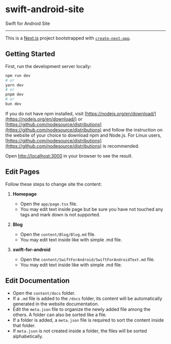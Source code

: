 # swift-android-site
Swift for Android Site

---
This is a [Next.js](https://nextjs.org) project bootstrapped with [`create-next-app`](https://nextjs.org/docs/app/api-reference/cli/create-next-app).

## Getting Started

First, run the development server locally:

```bash
npm run dev
# or
yarn dev
# or
pnpm dev
# or
bun dev
```

If you do not have npm installed, visit [https://nodejs.org/en/download/](https://nodejs.org/en/download/)  or [https://github.com/nodesource/distributions](https://github.com/nodesource/distributions) and follow the instruction on the website of your choice to download npm and Node.js. 
For Linux users, [https://github.com/nodesource/distributions](https://github.com/nodesource/distributions) is recommended.

Open [http://localhost:3000](http://localhost:3000) in your browser to see the result.



## Edit Pages

Follow these steps to change site the content:

1. **Homepage**
   - Open the `app/page.tsx` file.
   - You may edit text inside page but be sure you have not touched any tags and mark down is not supported.

2. **Blog**
   - Open the `content/Blog/Blog.md` file.
   - You may edit text inside like with simple .md file.

3. **swift-for-android**
   - Open the `content/SwiftForAndroid/SwiftForAndroidText.md` file.
   - You may edit text inside like with simple .md file.

## Edit Documentation

- Open the `content/docs` folder.
- If a `.md` file is added to the `/docs` folder, its content will be automatically generated in the website documentation.
- Edit the `meta.json` file to organize the newly added file among the others. A folder can also be sorted like a file.
- If a folder is added, a `meta.json` file is required to sort the content inside that folder.
- If `meta.json` is not created inside a folder, the files will be sorted alphabetically.


